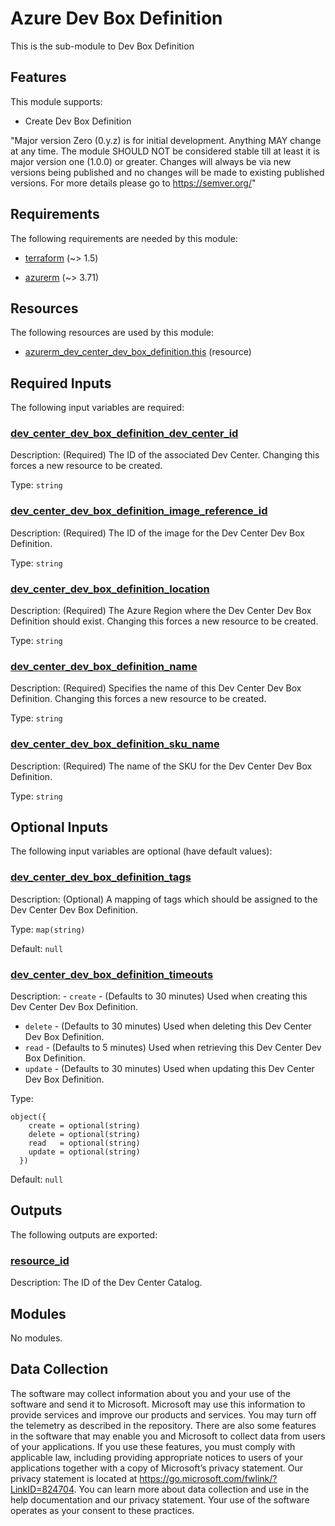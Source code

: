 <!-- BEGIN_TF_DOCS -->
# Azure Dev Box Definition

This is the sub-module to Dev Box Definition

## Features

This module supports:

- Create Dev Box Definition

"Major version Zero (0.y.z) is for initial development. Anything MAY change at any time. The module SHOULD NOT be considered stable till at least it is major version one (1.0.0) or greater. Changes will always be via new versions being published and no changes will be made to existing published versions. For more details please go to <https://semver.org/>"

<!-- markdownlint-disable MD033 -->
## Requirements

The following requirements are needed by this module:

- <a name="requirement_terraform"></a> [terraform](#requirement\_terraform) (~> 1.5)

- <a name="requirement_azurerm"></a> [azurerm](#requirement\_azurerm) (~> 3.71)

## Resources

The following resources are used by this module:

- [azurerm_dev_center_dev_box_definition.this](https://registry.terraform.io/providers/hashicorp/azurerm/latest/docs/resources/dev_center_dev_box_definition) (resource)

<!-- markdownlint-disable MD013 -->
## Required Inputs

The following input variables are required:

### <a name="input_dev_center_dev_box_definition_dev_center_id"></a> [dev\_center\_dev\_box\_definition\_dev\_center\_id](#input\_dev\_center\_dev\_box\_definition\_dev\_center\_id)

Description: (Required) The ID of the associated Dev Center. Changing this forces a new resource to be created.

Type: `string`

### <a name="input_dev_center_dev_box_definition_image_reference_id"></a> [dev\_center\_dev\_box\_definition\_image\_reference\_id](#input\_dev\_center\_dev\_box\_definition\_image\_reference\_id)

Description: (Required) The ID of the image for the Dev Center Dev Box Definition.

Type: `string`

### <a name="input_dev_center_dev_box_definition_location"></a> [dev\_center\_dev\_box\_definition\_location](#input\_dev\_center\_dev\_box\_definition\_location)

Description: (Required) The Azure Region where the Dev Center Dev Box Definition should exist. Changing this forces a new resource to be created.

Type: `string`

### <a name="input_dev_center_dev_box_definition_name"></a> [dev\_center\_dev\_box\_definition\_name](#input\_dev\_center\_dev\_box\_definition\_name)

Description: (Required) Specifies the name of this Dev Center Dev Box Definition. Changing this forces a new resource to be created.

Type: `string`

### <a name="input_dev_center_dev_box_definition_sku_name"></a> [dev\_center\_dev\_box\_definition\_sku\_name](#input\_dev\_center\_dev\_box\_definition\_sku\_name)

Description: (Required) The name of the SKU for the Dev Center Dev Box Definition.

Type: `string`

## Optional Inputs

The following input variables are optional (have default values):

### <a name="input_dev_center_dev_box_definition_tags"></a> [dev\_center\_dev\_box\_definition\_tags](#input\_dev\_center\_dev\_box\_definition\_tags)

Description: (Optional) A mapping of tags which should be assigned to the Dev Center Dev Box Definition.

Type: `map(string)`

Default: `null`

### <a name="input_dev_center_dev_box_definition_timeouts"></a> [dev\_center\_dev\_box\_definition\_timeouts](#input\_dev\_center\_dev\_box\_definition\_timeouts)

Description: - `create` - (Defaults to 30 minutes) Used when creating this Dev Center Dev Box Definition.
- `delete` - (Defaults to 30 minutes) Used when deleting this Dev Center Dev Box Definition.
- `read` - (Defaults to 5 minutes) Used when retrieving this Dev Center Dev Box Definition.
- `update` - (Defaults to 30 minutes) Used when updating this Dev Center Dev Box Definition.

Type:

```hcl
object({
    create = optional(string)
    delete = optional(string)
    read   = optional(string)
    update = optional(string)
  })
```

Default: `null`

## Outputs

The following outputs are exported:

### <a name="output_resource_id"></a> [resource\_id](#output\_resource\_id)

Description: The ID of the Dev Center Catalog.

## Modules

No modules.

<!-- markdownlint-disable-next-line MD041 -->
## Data Collection

The software may collect information about you and your use of the software and send it to Microsoft. Microsoft may use this information to provide services and improve our products and services. You may turn off the telemetry as described in the repository. There are also some features in the software that may enable you and Microsoft to collect data from users of your applications. If you use these features, you must comply with applicable law, including providing appropriate notices to users of your applications together with a copy of Microsoft’s privacy statement. Our privacy statement is located at <https://go.microsoft.com/fwlink/?LinkID=824704>. You can learn more about data collection and use in the help documentation and our privacy statement. Your use of the software operates as your consent to these practices.
<!-- END_TF_DOCS -->